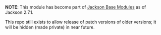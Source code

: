 **NOTE**: This module has become part of [Jackson Base Modules](../../../jackson-modules-base) as of Jackson 2.7.1.

This repo still exists to allow release of patch versions of older versions; it will be hidden (made private)
in near future.

